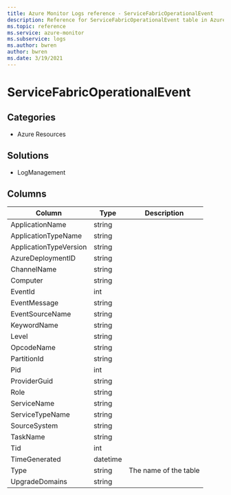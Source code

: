 ```yaml
---
title: Azure Monitor Logs reference - ServiceFabricOperationalEvent
description: Reference for ServiceFabricOperationalEvent table in Azure Monitor Logs.
ms.topic: reference
ms.service: azure-monitor
ms.subservice: logs
ms.author: bwren
author: bwren
ms.date: 3/19/2021
---
```


# ServiceFabricOperationalEvent

 

## Categories

- Azure Resources
## Solutions

- LogManagement




## Columns

|Column|Type|Description|
|---|---|---|
|ApplicationName|string||
|ApplicationTypeName|string||
|ApplicationTypeVersion|string||
|AzureDeploymentID|string||
|ChannelName|string||
|Computer|string||
|EventId|int||
|EventMessage|string||
|EventSourceName|string||
|KeywordName|string||
|Level|string||
|OpcodeName|string||
|PartitionId|string||
|Pid|int||
|ProviderGuid|string||
|Role|string||
|ServiceName|string||
|ServiceTypeName|string||
|SourceSystem|string||
|TaskName|string||
|Tid|int||
|TimeGenerated|datetime||
|Type|string|The name of the table|
|UpgradeDomains|string||
